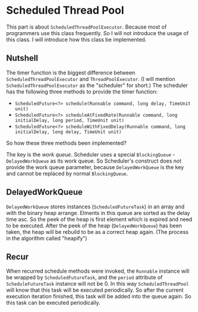 # Scheduled Thread Pool
This part is about `ScheduledThreadPoolExecutor`. Because most of programmers use this class frequently. So I will not introduce the usage of this class. I will introduce how this class be implemented.

## Nutshell
The timer function is the biggest difference between `ScheduledThreadPoolExecutor` and `ThreadPoolExecutor`. (I will mention `ScheduledThreadPoolExecutor` as the "scheduler" for short.) The scheduler has the following three methods to provide the timer function:

* `ScheduledFuture<?> schedule(Runnable command, long delay, TimeUnit unit)`
* `ScheduledFuture<?> scheduleAtFixedRate(Runnable command, long initialDelay, long period, TimeUnit unit)`
* `ScheduledFuture<?> scheduleWithFixedDelay(Runnable command, long initialDelay, long delay, TimeUnit unit)`

So how these three methods been implemented?

The key is the *work queue*. Scheduler uses a special `BlockingQueue` - `DelayedWorkQueue` as its work queue. So Scheduler's construct does not provide the work queue parameter, because `DelayedWorkQueue` is the key and cannot be replaced by normal `BlockingQueue`.

## DelayedWorkQueue
`DelayedWorkQueue` stores instances (`ScheduledFutureTask`) in an array and with the binary heap arrange. Elments in this queue are sorted as the delay time asc. So the peek of the heap is first element which is expired and need to be executed. After the peek of the heap (`DelayedWorkQueue`) has been taken, the heap will be rebuild to be as a correct heap again. (The process in the algorithm called "heapify")

## Recur
When recurred schedule methods were invoked, the `Runnable` instance will be wrapped by `ScheduledFutureTask`, and the `period` attribute of `ScheduleFutureTask` instance will not be 0. In this way `ScheduledThreadPool` will know that this task will be executed periodically. So after the current execution iteration finished, this task will be added into the queue again. So this task can be executed periodically.